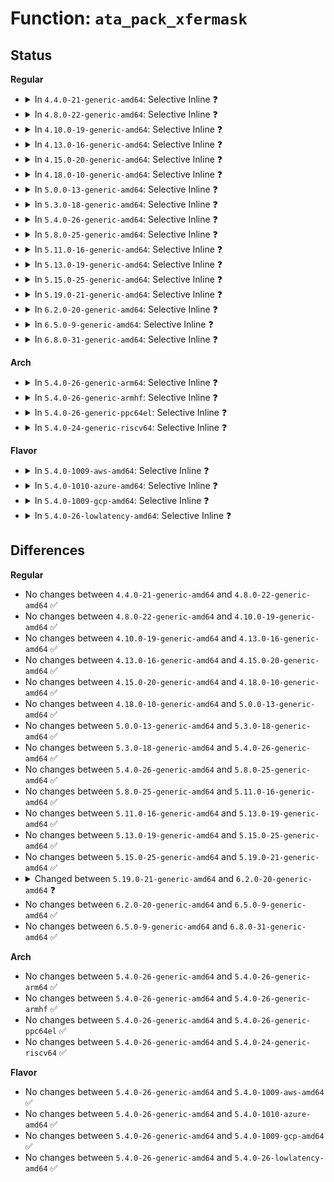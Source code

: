 # Function: <code>ata_pack_xfermask</code>

## Status
<b>Regular</b>
<ul>
<li>
<details>
<summary>In <code>4.4.0-21-generic-amd64</code>: Selective Inline ❓</summary>

```c
long unsigned int ata_pack_xfermask(long unsigned int pio_mask, long unsigned int mwdma_mask, long unsigned int udma_mask)
```

```json
{
  "name": "ata_pack_xfermask",
  "collision_type": "Unique Global",
  "inline_type": "Selective",
  "funcs": [
    {
      "addr": 18446744071584903440,
      "name": "ata_pack_xfermask",
      "external": true,
      "loc": "drivers/ata/libata-core.c:869",
      "file": "drivers/ata/libata-core.c",
      "inline": "not declared, inlined",
      "caller_inline": [
        "drivers/ata/libata-core.c:ata_down_xfermask_limit",
        "drivers/ata/libata-core.c:ata_do_set_mode",
        "drivers/ata/libata-core.c:ata_host_register"
      ],
      "caller_func": []
    }
  ],
  "symbols": [
    {
      "addr": 18446744071584903440,
      "name": "ata_pack_xfermask",
      "section": ".text",
      "bind": "STB_GLOBAL",
      "size": 42
    }
  ]
}
```
</details>
</li>
<li>
<details>
<summary>In <code>4.8.0-22-generic-amd64</code>: Selective Inline ❓</summary>

```c
long unsigned int ata_pack_xfermask(long unsigned int pio_mask, long unsigned int mwdma_mask, long unsigned int udma_mask)
```

```json
{
  "name": "ata_pack_xfermask",
  "collision_type": "Unique Global",
  "inline_type": "Selective",
  "funcs": [
    {
      "addr": 18446744071585301008,
      "name": "ata_pack_xfermask",
      "external": true,
      "loc": "drivers/ata/libata-core.c:872",
      "file": "drivers/ata/libata-core.c",
      "inline": "not declared, inlined",
      "caller_inline": [
        "drivers/ata/libata-core.c:ata_host_register",
        "drivers/ata/libata-core.c:ata_do_set_mode",
        "drivers/ata/libata-core.c:ata_do_set_mode",
        "drivers/ata/libata-core.c:ata_do_set_mode",
        "drivers/ata/libata-core.c:ata_do_set_mode",
        "drivers/ata/libata-core.c:ata_down_xfermask_limit",
        "drivers/ata/libata-core.c:ata_down_xfermask_limit",
        "drivers/ata/libata-core.c:ata_id_xfermask"
      ],
      "caller_func": []
    }
  ],
  "symbols": [
    {
      "addr": 18446744071585266000,
      "name": "ata_pack_xfermask",
      "section": ".text",
      "bind": "STB_GLOBAL",
      "size": 42
    }
  ]
}
```
</details>
</li>
<li>
<details>
<summary>In <code>4.10.0-19-generic-amd64</code>: Selective Inline ❓</summary>

```c
long unsigned int ata_pack_xfermask(long unsigned int pio_mask, long unsigned int mwdma_mask, long unsigned int udma_mask)
```

```json
{
  "name": "ata_pack_xfermask",
  "collision_type": "Unique Global",
  "inline_type": "Selective",
  "funcs": [
    {
      "addr": 18446744071585500800,
      "name": "ata_pack_xfermask",
      "external": true,
      "loc": "drivers/ata/libata-core.c:879",
      "file": "drivers/ata/libata-core.c",
      "inline": "not declared, inlined",
      "caller_inline": [
        "drivers/ata/libata-core.c:ata_host_register",
        "drivers/ata/libata-core.c:ata_do_set_mode",
        "drivers/ata/libata-core.c:ata_do_set_mode",
        "drivers/ata/libata-core.c:ata_do_set_mode",
        "drivers/ata/libata-core.c:ata_do_set_mode",
        "drivers/ata/libata-core.c:ata_down_xfermask_limit",
        "drivers/ata/libata-core.c:ata_down_xfermask_limit",
        "drivers/ata/libata-core.c:ata_id_xfermask"
      ],
      "caller_func": []
    }
  ],
  "symbols": [
    {
      "addr": 18446744071585465536,
      "name": "ata_pack_xfermask",
      "section": ".text",
      "bind": "STB_GLOBAL",
      "size": 42
    }
  ]
}
```
</details>
</li>
<li>
<details>
<summary>In <code>4.13.0-16-generic-amd64</code>: Selective Inline ❓</summary>

```c
long unsigned int ata_pack_xfermask(long unsigned int pio_mask, long unsigned int mwdma_mask, long unsigned int udma_mask)
```

```json
{
  "name": "ata_pack_xfermask",
  "collision_type": "Unique Global",
  "inline_type": "Selective",
  "funcs": [
    {
      "addr": 18446744071585579086,
      "name": "ata_pack_xfermask",
      "external": true,
      "loc": "drivers/ata/libata-core.c:879",
      "file": "drivers/ata/libata-core.c",
      "inline": "not declared, inlined",
      "caller_inline": [
        "drivers/ata/libata-core.c:ata_do_set_mode",
        "drivers/ata/libata-core.c:ata_do_set_mode",
        "drivers/ata/libata-core.c:ata_do_set_mode",
        "drivers/ata/libata-core.c:ata_do_set_mode",
        "drivers/ata/libata-core.c:ata_down_xfermask_limit",
        "drivers/ata/libata-core.c:ata_down_xfermask_limit",
        "drivers/ata/libata-core.c:ata_id_xfermask"
      ],
      "caller_func": []
    }
  ],
  "symbols": [
    {
      "addr": 18446744071585549520,
      "name": "ata_pack_xfermask",
      "section": ".text",
      "bind": "STB_GLOBAL",
      "size": 42
    }
  ]
}
```
</details>
</li>
<li>
<details>
<summary>In <code>4.15.0-20-generic-amd64</code>: Selective Inline ❓</summary>

```c
long unsigned int ata_pack_xfermask(long unsigned int pio_mask, long unsigned int mwdma_mask, long unsigned int udma_mask)
```

```json
{
  "name": "ata_pack_xfermask",
  "collision_type": "Unique Global",
  "inline_type": "Selective",
  "funcs": [
    {
      "addr": 18446744071586010782,
      "name": "ata_pack_xfermask",
      "external": true,
      "loc": "drivers/ata/libata-core.c:879",
      "file": "drivers/ata/libata-core.c",
      "inline": "not declared, inlined",
      "caller_inline": [
        "drivers/ata/libata-core.c:ata_do_set_mode",
        "drivers/ata/libata-core.c:ata_do_set_mode",
        "drivers/ata/libata-core.c:ata_do_set_mode",
        "drivers/ata/libata-core.c:ata_do_set_mode",
        "drivers/ata/libata-core.c:ata_down_xfermask_limit",
        "drivers/ata/libata-core.c:ata_down_xfermask_limit",
        "drivers/ata/libata-core.c:ata_id_xfermask"
      ],
      "caller_func": []
    }
  ],
  "symbols": [
    {
      "addr": 18446744071585981216,
      "name": "ata_pack_xfermask",
      "section": ".text",
      "bind": "STB_GLOBAL",
      "size": 42
    }
  ]
}
```
</details>
</li>
<li>
<details>
<summary>In <code>4.18.0-10-generic-amd64</code>: Selective Inline ❓</summary>

```c
long unsigned int ata_pack_xfermask(long unsigned int pio_mask, long unsigned int mwdma_mask, long unsigned int udma_mask)
```

```json
{
  "name": "ata_pack_xfermask",
  "collision_type": "Unique Global",
  "inline_type": "Selective",
  "funcs": [
    {
      "addr": 18446744071586256012,
      "name": "ata_pack_xfermask",
      "external": true,
      "loc": "drivers/ata/libata-core.c:879",
      "file": "drivers/ata/libata-core.c",
      "inline": "not declared, inlined",
      "caller_inline": [
        "drivers/ata/libata-core.c:ata_do_set_mode",
        "drivers/ata/libata-core.c:ata_do_set_mode",
        "drivers/ata/libata-core.c:ata_do_set_mode",
        "drivers/ata/libata-core.c:ata_down_xfermask_limit",
        "drivers/ata/libata-core.c:ata_id_xfermask"
      ],
      "caller_func": []
    }
  ],
  "symbols": [
    {
      "addr": 18446744071586229600,
      "name": "ata_pack_xfermask",
      "section": ".text",
      "bind": "STB_GLOBAL",
      "size": 43
    }
  ]
}
```
</details>
</li>
<li>
<details>
<summary>In <code>5.0.0-13-generic-amd64</code>: Selective Inline ❓</summary>

```c
long unsigned int ata_pack_xfermask(long unsigned int pio_mask, long unsigned int mwdma_mask, long unsigned int udma_mask)
```

```json
{
  "name": "ata_pack_xfermask",
  "collision_type": "Unique Global",
  "inline_type": "Selective",
  "funcs": [
    {
      "addr": 18446744071586396474,
      "name": "ata_pack_xfermask",
      "external": true,
      "loc": "drivers/ata/libata-core.c:879",
      "file": "drivers/ata/libata-core.c",
      "inline": "not declared, inlined",
      "caller_inline": [
        "drivers/ata/libata-core.c:ata_do_set_mode",
        "drivers/ata/libata-core.c:ata_do_set_mode",
        "drivers/ata/libata-core.c:ata_do_set_mode",
        "drivers/ata/libata-core.c:ata_down_xfermask_limit",
        "drivers/ata/libata-core.c:ata_id_xfermask"
      ],
      "caller_func": []
    }
  ],
  "symbols": [
    {
      "addr": 18446744071586370000,
      "name": "ata_pack_xfermask",
      "section": ".text",
      "bind": "STB_GLOBAL",
      "size": 43
    }
  ]
}
```
</details>
</li>
<li>
<details>
<summary>In <code>5.3.0-18-generic-amd64</code>: Selective Inline ❓</summary>

```c
long unsigned int ata_pack_xfermask(long unsigned int pio_mask, long unsigned int mwdma_mask, long unsigned int udma_mask)
```

```json
{
  "name": "ata_pack_xfermask",
  "collision_type": "Unique Global",
  "inline_type": "Selective",
  "funcs": [
    {
      "addr": 18446744071586651699,
      "name": "ata_pack_xfermask",
      "external": true,
      "loc": "drivers/ata/libata-core.c:863",
      "file": "drivers/ata/libata-core.c",
      "inline": "not declared, inlined",
      "caller_inline": [
        "drivers/ata/libata-core.c:ata_host_register",
        "drivers/ata/libata-core.c:ata_do_set_mode",
        "drivers/ata/libata-core.c:ata_do_set_mode",
        "drivers/ata/libata-core.c:ata_do_set_mode",
        "drivers/ata/libata-core.c:ata_do_set_mode",
        "drivers/ata/libata-core.c:ata_down_xfermask_limit",
        "drivers/ata/libata-core.c:ata_id_xfermask"
      ],
      "caller_func": []
    }
  ],
  "symbols": [
    {
      "addr": 18446744071586613696,
      "name": "ata_pack_xfermask",
      "section": ".text",
      "bind": "STB_GLOBAL",
      "size": 42
    }
  ]
}
```
</details>
</li>
<li>
<details>
<summary>In <code>5.4.0-26-generic-amd64</code>: Selective Inline ❓</summary>

```c
long unsigned int ata_pack_xfermask(long unsigned int pio_mask, long unsigned int mwdma_mask, long unsigned int udma_mask)
```

```json
{
  "name": "ata_pack_xfermask",
  "collision_type": "Unique Global",
  "inline_type": "Selective",
  "funcs": [
    {
      "addr": 18446744071586799026,
      "name": "ata_pack_xfermask",
      "external": true,
      "loc": "drivers/ata/libata-core.c:863",
      "file": "drivers/ata/libata-core.c",
      "inline": "not declared, inlined",
      "caller_inline": [
        "drivers/ata/libata-core.c:ata_host_register",
        "drivers/ata/libata-core.c:ata_do_set_mode",
        "drivers/ata/libata-core.c:ata_do_set_mode",
        "drivers/ata/libata-core.c:ata_do_set_mode",
        "drivers/ata/libata-core.c:ata_do_set_mode",
        "drivers/ata/libata-core.c:ata_down_xfermask_limit",
        "drivers/ata/libata-core.c:ata_id_xfermask"
      ],
      "caller_func": []
    }
  ],
  "symbols": [
    {
      "addr": 18446744071586761088,
      "name": "ata_pack_xfermask",
      "section": ".text",
      "bind": "STB_GLOBAL",
      "size": 42
    }
  ]
}
```
</details>
</li>
<li>
<details>
<summary>In <code>5.8.0-25-generic-amd64</code>: Selective Inline ❓</summary>

```c
long unsigned int ata_pack_xfermask(long unsigned int pio_mask, long unsigned int mwdma_mask, long unsigned int udma_mask)
```

```json
{
  "name": "ata_pack_xfermask",
  "collision_type": "Unique Global",
  "inline_type": "Selective",
  "funcs": [
    {
      "addr": 18446744071587602228,
      "name": "ata_pack_xfermask",
      "external": true,
      "loc": "drivers/ata/libata-core.c:798",
      "file": "drivers/ata/libata-core.c",
      "inline": "not declared, inlined",
      "caller_inline": [
        "drivers/ata/libata-core.c:ata_host_register",
        "drivers/ata/libata-core.c:ata_dev_xfermask",
        "drivers/ata/libata-core.c:ata_dev_xfermask",
        "drivers/ata/libata-core.c:ata_do_set_mode",
        "drivers/ata/libata-core.c:ata_do_set_mode",
        "drivers/ata/libata-core.c:ata_down_xfermask_limit",
        "drivers/ata/libata-core.c:ata_down_xfermask_limit",
        "drivers/ata/libata-core.c:ata_id_xfermask"
      ],
      "caller_func": []
    }
  ],
  "symbols": [
    {
      "addr": 18446744071587566704,
      "name": "ata_pack_xfermask",
      "section": ".text",
      "bind": "STB_GLOBAL",
      "size": 42
    }
  ]
}
```
</details>
</li>
<li>
<details>
<summary>In <code>5.11.0-16-generic-amd64</code>: Selective Inline ❓</summary>

```c
long unsigned int ata_pack_xfermask(long unsigned int pio_mask, long unsigned int mwdma_mask, long unsigned int udma_mask)
```

```json
{
  "name": "ata_pack_xfermask",
  "collision_type": "Unique Global",
  "inline_type": "Selective",
  "funcs": [
    {
      "addr": 18446744071591526215,
      "name": "ata_pack_xfermask",
      "external": true,
      "loc": "drivers/ata/libata-core.c:798",
      "file": "drivers/ata/libata-core.c",
      "inline": "not declared, inlined",
      "caller_inline": [
        "drivers/ata/libata-core.c:ata_host_register",
        "drivers/ata/libata-core.c:ata_dev_xfermask",
        "drivers/ata/libata-core.c:ata_dev_xfermask",
        "drivers/ata/libata-core.c:ata_do_set_mode",
        "drivers/ata/libata-core.c:ata_do_set_mode",
        "drivers/ata/libata-core.c:ata_down_xfermask_limit",
        "drivers/ata/libata-core.c:ata_down_xfermask_limit",
        "drivers/ata/libata-core.c:ata_id_xfermask"
      ],
      "caller_func": []
    }
  ],
  "symbols": [
    {
      "addr": 18446744071587633136,
      "name": "ata_pack_xfermask",
      "section": ".text",
      "bind": "STB_GLOBAL",
      "size": 42
    }
  ]
}
```
</details>
</li>
<li>
<details>
<summary>In <code>5.13.0-19-generic-amd64</code>: Selective Inline ❓</summary>

```c
long unsigned int ata_pack_xfermask(long unsigned int pio_mask, long unsigned int mwdma_mask, long unsigned int udma_mask)
```

```json
{
  "name": "ata_pack_xfermask",
  "collision_type": "Unique Global",
  "inline_type": "Selective",
  "funcs": [
    {
      "addr": 18446744071591468351,
      "name": "ata_pack_xfermask",
      "external": true,
      "loc": "drivers/ata/libata-core.c:798",
      "file": "drivers/ata/libata-core.c",
      "inline": "not declared, inlined",
      "caller_inline": [
        "drivers/ata/libata-core.c:ata_host_register",
        "drivers/ata/libata-core.c:ata_dev_xfermask",
        "drivers/ata/libata-core.c:ata_dev_xfermask",
        "drivers/ata/libata-core.c:ata_do_set_mode",
        "drivers/ata/libata-core.c:ata_do_set_mode",
        "drivers/ata/libata-core.c:ata_down_xfermask_limit",
        "drivers/ata/libata-core.c:ata_down_xfermask_limit",
        "drivers/ata/libata-core.c:ata_id_xfermask"
      ],
      "caller_func": []
    }
  ],
  "symbols": [
    {
      "addr": 18446744071587513712,
      "name": "ata_pack_xfermask",
      "section": ".text",
      "bind": "STB_GLOBAL",
      "size": 43
    }
  ]
}
```
</details>
</li>
<li>
<details>
<summary>In <code>5.15.0-25-generic-amd64</code>: Selective Inline ❓</summary>

```c
long unsigned int ata_pack_xfermask(long unsigned int pio_mask, long unsigned int mwdma_mask, long unsigned int udma_mask)
```

```json
{
  "name": "ata_pack_xfermask",
  "collision_type": "Unique Global",
  "inline_type": "Selective",
  "funcs": [
    {
      "addr": 18446744071588120981,
      "name": "ata_pack_xfermask",
      "external": true,
      "loc": "drivers/ata/libata-core.c:802",
      "file": "drivers/ata/libata-core.c",
      "inline": "not declared, inlined",
      "caller_inline": [
        "drivers/ata/libata-core.c:ata_host_register",
        "drivers/ata/libata-core.c:ata_dev_xfermask",
        "drivers/ata/libata-core.c:ata_dev_xfermask",
        "drivers/ata/libata-core.c:ata_do_set_mode",
        "drivers/ata/libata-core.c:ata_do_set_mode",
        "drivers/ata/libata-core.c:ata_down_xfermask_limit",
        "drivers/ata/libata-core.c:ata_down_xfermask_limit",
        "drivers/ata/libata-core.c:ata_id_xfermask"
      ],
      "caller_func": []
    }
  ],
  "symbols": [
    {
      "addr": 18446744071588089872,
      "name": "ata_pack_xfermask",
      "section": ".text",
      "bind": "STB_GLOBAL",
      "size": 43
    }
  ]
}
```
</details>
</li>
<li>
<details>
<summary>In <code>5.19.0-21-generic-amd64</code>: Selective Inline ❓</summary>

```c
long unsigned int ata_pack_xfermask(long unsigned int pio_mask, long unsigned int mwdma_mask, long unsigned int udma_mask)
```

```json
{
  "name": "ata_pack_xfermask",
  "collision_type": "Unique Global",
  "inline_type": "Selective",
  "funcs": [
    {
      "addr": 18446744071589501750,
      "name": "ata_pack_xfermask",
      "external": true,
      "loc": "drivers/ata/libata-core.c:806",
      "file": "drivers/ata/libata-core.c",
      "inline": "not declared, inlined",
      "caller_inline": [
        "drivers/ata/libata-core.c:ata_host_register",
        "drivers/ata/libata-core.c:ata_dev_xfermask",
        "drivers/ata/libata-core.c:ata_dev_xfermask",
        "drivers/ata/libata-core.c:ata_do_set_mode",
        "drivers/ata/libata-core.c:ata_do_set_mode",
        "drivers/ata/libata-core.c:ata_down_xfermask_limit",
        "drivers/ata/libata-core.c:ata_down_xfermask_limit",
        "drivers/ata/libata-core.c:ata_id_xfermask"
      ],
      "caller_func": []
    }
  ],
  "symbols": [
    {
      "addr": 18446744071589458288,
      "name": "ata_pack_xfermask",
      "section": ".text",
      "bind": "STB_GLOBAL",
      "size": 53
    }
  ]
}
```
</details>
</li>
<li>
<details>
<summary>In <code>6.2.0-20-generic-amd64</code>: Selective Inline ❓</summary>

```c
unsigned int ata_pack_xfermask(unsigned int pio_mask, unsigned int mwdma_mask, unsigned int udma_mask)
```

```json
{
  "name": "ata_pack_xfermask",
  "collision_type": "Unique Global",
  "inline_type": "Selective",
  "funcs": [
    {
      "addr": 18446744071591085712,
      "name": "ata_pack_xfermask",
      "external": true,
      "loc": "drivers/ata/libata-core.c:806",
      "file": "drivers/ata/libata-core.c",
      "inline": "not declared, inlined",
      "caller_inline": [
        "drivers/ata/libata-core.c:ata_host_register",
        "drivers/ata/libata-core.c:ata_dev_xfermask",
        "drivers/ata/libata-core.c:ata_dev_xfermask",
        "drivers/ata/libata-core.c:ata_do_set_mode",
        "drivers/ata/libata-core.c:ata_do_set_mode",
        "drivers/ata/libata-core.c:ata_down_xfermask_limit",
        "drivers/ata/libata-core.c:ata_down_xfermask_limit",
        "drivers/ata/libata-core.c:ata_id_xfermask"
      ],
      "caller_func": []
    }
  ],
  "symbols": [
    {
      "addr": 18446744071591036672,
      "name": "ata_pack_xfermask",
      "section": ".text",
      "bind": "STB_GLOBAL",
      "size": 48
    }
  ]
}
```
</details>
</li>
<li>
<details>
<summary>In <code>6.5.0-9-generic-amd64</code>: Selective Inline ❓</summary>

```c
unsigned int ata_pack_xfermask(unsigned int pio_mask, unsigned int mwdma_mask, unsigned int udma_mask)
```

```json
{
  "name": "ata_pack_xfermask",
  "collision_type": "Unique Global",
  "inline_type": "Selective",
  "funcs": [
    {
      "addr": 18446744071591442464,
      "name": "ata_pack_xfermask",
      "external": true,
      "loc": "drivers/ata/libata-core.c:840",
      "file": "drivers/ata/libata-core.c",
      "inline": "not declared, inlined",
      "caller_inline": [
        "drivers/ata/libata-core.c:ata_host_register",
        "drivers/ata/libata-core.c:ata_dev_xfermask",
        "drivers/ata/libata-core.c:ata_dev_xfermask",
        "drivers/ata/libata-core.c:ata_do_set_mode",
        "drivers/ata/libata-core.c:ata_do_set_mode",
        "drivers/ata/libata-core.c:ata_down_xfermask_limit",
        "drivers/ata/libata-core.c:ata_down_xfermask_limit",
        "drivers/ata/libata-core.c:ata_id_xfermask"
      ],
      "caller_func": []
    }
  ],
  "symbols": [
    {
      "addr": 18446744071591391008,
      "name": "ata_pack_xfermask",
      "section": ".text",
      "bind": "STB_GLOBAL",
      "size": 48
    }
  ]
}
```
</details>
</li>
<li>
<details>
<summary>In <code>6.8.0-31-generic-amd64</code>: Selective Inline ❓</summary>

```c
unsigned int ata_pack_xfermask(unsigned int pio_mask, unsigned int mwdma_mask, unsigned int udma_mask)
```

```json
{
  "name": "ata_pack_xfermask",
  "collision_type": "Unique Global",
  "inline_type": "Selective",
  "funcs": [
    {
      "addr": 18446744071591792686,
      "name": "ata_pack_xfermask",
      "external": true,
      "loc": "drivers/ata/libata-core.c:840",
      "file": "drivers/ata/libata-core.c",
      "inline": "not declared, inlined",
      "caller_inline": [
        "drivers/ata/libata-core.c:ata_host_register",
        "drivers/ata/libata-core.c:ata_dev_xfermask",
        "drivers/ata/libata-core.c:ata_dev_xfermask",
        "drivers/ata/libata-core.c:ata_do_set_mode",
        "drivers/ata/libata-core.c:ata_do_set_mode",
        "drivers/ata/libata-core.c:ata_down_xfermask_limit",
        "drivers/ata/libata-core.c:ata_down_xfermask_limit",
        "drivers/ata/libata-core.c:ata_id_xfermask"
      ],
      "caller_func": []
    }
  ],
  "symbols": [
    {
      "addr": 18446744071591741632,
      "name": "ata_pack_xfermask",
      "section": ".text",
      "bind": "STB_GLOBAL",
      "size": 48
    }
  ]
}
```
</details>
</li>
</ul>
<b>Arch</b>
<ul>
<li>
<details>
<summary>In <code>5.4.0-26-generic-arm64</code>: Selective Inline ❓</summary>

```c
long unsigned int ata_pack_xfermask(long unsigned int pio_mask, long unsigned int mwdma_mask, long unsigned int udma_mask)
```

```json
{
  "name": "ata_pack_xfermask",
  "collision_type": "Unique Global",
  "inline_type": "Selective",
  "funcs": [
    {
      "addr": 18446603336499719660,
      "name": "ata_pack_xfermask",
      "external": true,
      "loc": "drivers/ata/libata-core.c:863",
      "file": "drivers/ata/libata-core.c",
      "inline": "not declared, inlined",
      "caller_inline": [
        "drivers/ata/libata-core.c:ata_host_register",
        "drivers/ata/libata-core.c:ata_do_set_mode",
        "drivers/ata/libata-core.c:ata_do_set_mode",
        "drivers/ata/libata-core.c:ata_do_set_mode",
        "drivers/ata/libata-core.c:ata_do_set_mode",
        "drivers/ata/libata-core.c:ata_down_xfermask_limit",
        "drivers/ata/libata-core.c:ata_id_xfermask"
      ],
      "caller_func": []
    }
  ],
  "symbols": [
    {
      "addr": 18446603336499681624,
      "name": "ata_pack_xfermask",
      "section": ".text",
      "bind": "STB_GLOBAL",
      "size": 72
    }
  ]
}
```
</details>
</li>
<li>
<details>
<summary>In <code>5.4.0-26-generic-armhf</code>: Selective Inline ❓</summary>

```c
long unsigned int ata_pack_xfermask(long unsigned int pio_mask, long unsigned int mwdma_mask, long unsigned int udma_mask)
```

```json
{
  "name": "ata_pack_xfermask",
  "collision_type": "Unique Global",
  "inline_type": "Selective",
  "funcs": [
    {
      "addr": 3232167088,
      "name": "ata_pack_xfermask",
      "external": true,
      "loc": "drivers/ata/libata-core.c:863",
      "file": "drivers/ata/libata-core.c",
      "inline": "not declared, inlined",
      "caller_inline": [
        "drivers/ata/libata-core.c:ata_host_register",
        "drivers/ata/libata-core.c:ata_do_set_mode",
        "drivers/ata/libata-core.c:ata_do_set_mode",
        "drivers/ata/libata-core.c:ata_do_set_mode",
        "drivers/ata/libata-core.c:ata_do_set_mode",
        "drivers/ata/libata-core.c:ata_down_xfermask_limit",
        "drivers/ata/libata-core.c:ata_id_xfermask"
      ],
      "caller_func": []
    }
  ],
  "symbols": [
    {
      "addr": 3232128200,
      "name": "ata_pack_xfermask",
      "section": ".text",
      "bind": "STB_GLOBAL",
      "size": 52
    }
  ]
}
```
</details>
</li>
<li>
<details>
<summary>In <code>5.4.0-26-generic-ppc64el</code>: Selective Inline ❓</summary>

```c
long unsigned int ata_pack_xfermask(long unsigned int pio_mask, long unsigned int mwdma_mask, long unsigned int udma_mask)
```

```json
{
  "name": "ata_pack_xfermask",
  "collision_type": "Unique Global",
  "inline_type": "Selective",
  "funcs": [
    {
      "addr": 13835058055293055732,
      "name": "ata_pack_xfermask",
      "external": true,
      "loc": "drivers/ata/libata-core.c:863",
      "file": "drivers/ata/libata-core.c",
      "inline": "not declared, inlined",
      "caller_inline": [
        "drivers/ata/libata-core.c:ata_host_register",
        "drivers/ata/libata-core.c:ata_do_set_mode",
        "drivers/ata/libata-core.c:ata_do_set_mode",
        "drivers/ata/libata-core.c:ata_do_set_mode",
        "drivers/ata/libata-core.c:ata_do_set_mode",
        "drivers/ata/libata-core.c:ata_down_xfermask_limit",
        "drivers/ata/libata-core.c:ata_id_xfermask"
      ],
      "caller_func": []
    }
  ],
  "symbols": [
    {
      "addr": 13835058055293008464,
      "name": "ata_pack_xfermask",
      "section": ".text",
      "bind": "STB_GLOBAL",
      "size": 32
    }
  ]
}
```
</details>
</li>
<li>
<details>
<summary>In <code>5.4.0-24-generic-riscv64</code>: Selective Inline ❓</summary>

```c
long unsigned int ata_pack_xfermask(long unsigned int pio_mask, long unsigned int mwdma_mask, long unsigned int udma_mask)
```

```json
{
  "name": "ata_pack_xfermask",
  "collision_type": "Unique Global",
  "inline_type": "Selective",
  "funcs": [
    {
      "addr": 18446743936276884656,
      "name": "ata_pack_xfermask",
      "external": true,
      "loc": "drivers/ata/libata-core.c:863",
      "file": "drivers/ata/libata-core.c",
      "inline": "not declared, inlined",
      "caller_inline": [
        "drivers/ata/libata-core.c:ata_host_register",
        "drivers/ata/libata-core.c:ata_do_set_mode",
        "drivers/ata/libata-core.c:ata_do_set_mode",
        "drivers/ata/libata-core.c:ata_do_set_mode",
        "drivers/ata/libata-core.c:ata_do_set_mode",
        "drivers/ata/libata-core.c:ata_down_xfermask_limit",
        "drivers/ata/libata-core.c:ata_id_xfermask"
      ],
      "caller_func": []
    }
  ],
  "symbols": [
    {
      "addr": 18446743936276851926,
      "name": "ata_pack_xfermask",
      "section": ".text",
      "bind": "STB_GLOBAL",
      "size": 74
    }
  ]
}
```
</details>
</li>
</ul>
<b>Flavor</b>
<ul>
<li>
<details>
<summary>In <code>5.4.0-1009-aws-amd64</code>: Selective Inline ❓</summary>

```c
long unsigned int ata_pack_xfermask(long unsigned int pio_mask, long unsigned int mwdma_mask, long unsigned int udma_mask)
```

```json
{
  "name": "ata_pack_xfermask",
  "collision_type": "Unique Global",
  "inline_type": "Selective",
  "funcs": [
    {
      "addr": 18446744071586557641,
      "name": "ata_pack_xfermask",
      "external": true,
      "loc": "drivers/ata/libata-core.c:863",
      "file": "drivers/ata/libata-core.c",
      "inline": "not declared, inlined",
      "caller_inline": [
        "drivers/ata/libata-core.c:ata_host_register",
        "drivers/ata/libata-core.c:ata_do_set_mode",
        "drivers/ata/libata-core.c:ata_do_set_mode",
        "drivers/ata/libata-core.c:ata_do_set_mode",
        "drivers/ata/libata-core.c:ata_do_set_mode",
        "drivers/ata/libata-core.c:ata_down_xfermask_limit",
        "drivers/ata/libata-core.c:ata_id_xfermask"
      ],
      "caller_func": []
    }
  ],
  "symbols": [
    {
      "addr": 18446744071586519824,
      "name": "ata_pack_xfermask",
      "section": ".text",
      "bind": "STB_GLOBAL",
      "size": 42
    }
  ]
}
```
</details>
</li>
<li>
<details>
<summary>In <code>5.4.0-1010-azure-amd64</code>: Selective Inline ❓</summary>

```c
long unsigned int ata_pack_xfermask(long unsigned int pio_mask, long unsigned int mwdma_mask, long unsigned int udma_mask)
```

```json
{
  "name": "ata_pack_xfermask",
  "collision_type": "Unique Global",
  "inline_type": "Selective",
  "funcs": [
    {
      "addr": 18446744071586426217,
      "name": "ata_pack_xfermask",
      "external": true,
      "loc": "drivers/ata/libata-core.c:863",
      "file": "drivers/ata/libata-core.c",
      "inline": "not declared, inlined",
      "caller_inline": [
        "drivers/ata/libata-core.c:ata_host_register",
        "drivers/ata/libata-core.c:ata_do_set_mode",
        "drivers/ata/libata-core.c:ata_do_set_mode",
        "drivers/ata/libata-core.c:ata_do_set_mode",
        "drivers/ata/libata-core.c:ata_do_set_mode",
        "drivers/ata/libata-core.c:ata_down_xfermask_limit",
        "drivers/ata/libata-core.c:ata_id_xfermask"
      ],
      "caller_func": []
    }
  ],
  "symbols": [
    {
      "addr": 18446744071586388400,
      "name": "ata_pack_xfermask",
      "section": ".text",
      "bind": "STB_GLOBAL",
      "size": 42
    }
  ]
}
```
</details>
</li>
<li>
<details>
<summary>In <code>5.4.0-1009-gcp-amd64</code>: Selective Inline ❓</summary>

```c
long unsigned int ata_pack_xfermask(long unsigned int pio_mask, long unsigned int mwdma_mask, long unsigned int udma_mask)
```

```json
{
  "name": "ata_pack_xfermask",
  "collision_type": "Unique Global",
  "inline_type": "Selective",
  "funcs": [
    {
      "addr": 18446744071586753586,
      "name": "ata_pack_xfermask",
      "external": true,
      "loc": "drivers/ata/libata-core.c:863",
      "file": "drivers/ata/libata-core.c",
      "inline": "not declared, inlined",
      "caller_inline": [
        "drivers/ata/libata-core.c:ata_host_register",
        "drivers/ata/libata-core.c:ata_do_set_mode",
        "drivers/ata/libata-core.c:ata_do_set_mode",
        "drivers/ata/libata-core.c:ata_do_set_mode",
        "drivers/ata/libata-core.c:ata_do_set_mode",
        "drivers/ata/libata-core.c:ata_down_xfermask_limit",
        "drivers/ata/libata-core.c:ata_id_xfermask"
      ],
      "caller_func": []
    }
  ],
  "symbols": [
    {
      "addr": 18446744071586715648,
      "name": "ata_pack_xfermask",
      "section": ".text",
      "bind": "STB_GLOBAL",
      "size": 42
    }
  ]
}
```
</details>
</li>
<li>
<details>
<summary>In <code>5.4.0-26-lowlatency-amd64</code>: Selective Inline ❓</summary>

```c
long unsigned int ata_pack_xfermask(long unsigned int pio_mask, long unsigned int mwdma_mask, long unsigned int udma_mask)
```

```json
{
  "name": "ata_pack_xfermask",
  "collision_type": "Unique Global",
  "inline_type": "Selective",
  "funcs": [
    {
      "addr": 18446744071586859650,
      "name": "ata_pack_xfermask",
      "external": true,
      "loc": "drivers/ata/libata-core.c:863",
      "file": "drivers/ata/libata-core.c",
      "inline": "not declared, inlined",
      "caller_inline": [
        "drivers/ata/libata-core.c:ata_host_register",
        "drivers/ata/libata-core.c:ata_do_set_mode",
        "drivers/ata/libata-core.c:ata_do_set_mode",
        "drivers/ata/libata-core.c:ata_do_set_mode",
        "drivers/ata/libata-core.c:ata_do_set_mode",
        "drivers/ata/libata-core.c:ata_down_xfermask_limit",
        "drivers/ata/libata-core.c:ata_id_xfermask"
      ],
      "caller_func": []
    }
  ],
  "symbols": [
    {
      "addr": 18446744071586821616,
      "name": "ata_pack_xfermask",
      "section": ".text",
      "bind": "STB_GLOBAL",
      "size": 42
    }
  ]
}
```
</details>
</li>
</ul>

## Differences
<b>Regular</b>
<ul>
<li>
No changes between <code>4.4.0-21-generic-amd64</code> and <code>4.8.0-22-generic-amd64</code> ✅
</li>
<li>
No changes between <code>4.8.0-22-generic-amd64</code> and <code>4.10.0-19-generic-amd64</code> ✅
</li>
<li>
No changes between <code>4.10.0-19-generic-amd64</code> and <code>4.13.0-16-generic-amd64</code> ✅
</li>
<li>
No changes between <code>4.13.0-16-generic-amd64</code> and <code>4.15.0-20-generic-amd64</code> ✅
</li>
<li>
No changes between <code>4.15.0-20-generic-amd64</code> and <code>4.18.0-10-generic-amd64</code> ✅
</li>
<li>
No changes between <code>4.18.0-10-generic-amd64</code> and <code>5.0.0-13-generic-amd64</code> ✅
</li>
<li>
No changes between <code>5.0.0-13-generic-amd64</code> and <code>5.3.0-18-generic-amd64</code> ✅
</li>
<li>
No changes between <code>5.3.0-18-generic-amd64</code> and <code>5.4.0-26-generic-amd64</code> ✅
</li>
<li>
No changes between <code>5.4.0-26-generic-amd64</code> and <code>5.8.0-25-generic-amd64</code> ✅
</li>
<li>
No changes between <code>5.8.0-25-generic-amd64</code> and <code>5.11.0-16-generic-amd64</code> ✅
</li>
<li>
No changes between <code>5.11.0-16-generic-amd64</code> and <code>5.13.0-19-generic-amd64</code> ✅
</li>
<li>
No changes between <code>5.13.0-19-generic-amd64</code> and <code>5.15.0-25-generic-amd64</code> ✅
</li>
<li>
No changes between <code>5.15.0-25-generic-amd64</code> and <code>5.19.0-21-generic-amd64</code> ✅
</li>
<li>
<details>
<summary>Changed between <code>5.19.0-21-generic-amd64</code> and <code>6.2.0-20-generic-amd64</code> ❓</summary>
<ul>
<li>
<b>Param type changed. </b>
<code>long unsigned int pio_mask</code> ➡️ <code>unsigned int pio_mask</code>
</li>
<li>
<b>Param type changed. </b>
<code>long unsigned int mwdma_mask</code> ➡️ <code>unsigned int mwdma_mask</code>
</li>
<li>
<b>Param type changed. </b>
<code>long unsigned int udma_mask</code> ➡️ <code>unsigned int udma_mask</code>
</li>
<li>
<b>Return type changed. </b>
<code>long unsigned int</code> ➡️ <code>unsigned int</code>
</li>
</ul>
</details>
</li>
<li>
No changes between <code>6.2.0-20-generic-amd64</code> and <code>6.5.0-9-generic-amd64</code> ✅
</li>
<li>
No changes between <code>6.5.0-9-generic-amd64</code> and <code>6.8.0-31-generic-amd64</code> ✅
</li>
</ul>
<b>Arch</b>
<ul>
<li>
No changes between <code>5.4.0-26-generic-amd64</code> and <code>5.4.0-26-generic-arm64</code> ✅
</li>
<li>
No changes between <code>5.4.0-26-generic-amd64</code> and <code>5.4.0-26-generic-armhf</code> ✅
</li>
<li>
No changes between <code>5.4.0-26-generic-amd64</code> and <code>5.4.0-26-generic-ppc64el</code> ✅
</li>
<li>
No changes between <code>5.4.0-26-generic-amd64</code> and <code>5.4.0-24-generic-riscv64</code> ✅
</li>
</ul>
<b>Flavor</b>
<ul>
<li>
No changes between <code>5.4.0-26-generic-amd64</code> and <code>5.4.0-1009-aws-amd64</code> ✅
</li>
<li>
No changes between <code>5.4.0-26-generic-amd64</code> and <code>5.4.0-1010-azure-amd64</code> ✅
</li>
<li>
No changes between <code>5.4.0-26-generic-amd64</code> and <code>5.4.0-1009-gcp-amd64</code> ✅
</li>
<li>
No changes between <code>5.4.0-26-generic-amd64</code> and <code>5.4.0-26-lowlatency-amd64</code> ✅
</li>
</ul>
